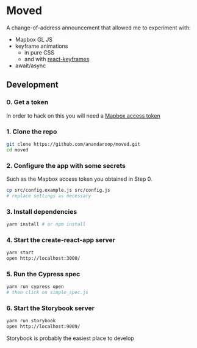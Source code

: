 # Moved

A change-of-address announcement that allowed me to experiment with:

- Mapbox GL JS
- keyframe animations 
  - in pure CSS
  - and with [react-keyframes](https://github.com/zeit/react-keyframes)
- await/async

## Development

### 0. Get a token

In order to hack on this you will need a [Mapbox access token](https://www.mapbox.com/help/how-access-tokens-work/)

### 1. Clone the repo 

```sh
git clone https://github.com/anandaroop/moved.git
cd moved
```

### 2. Configure the app with some secrets

Such as the Mapbox access token you obtained in Step 0.

```sh
cp src/config.example.js src/config.js 
# replace settings as necessary
```

### 3. Install dependencies

```sh
yarn install # or npm install
```

### 4. Start the create-react-app server

```sh
yarn start
open http://localhost:3000/
```

### 5. Run the Cypress spec


```sh
yarn run cypress open
# then click on simple_spec.js
```

### 6. Start the Storybook server

```sh
yarn run storybook
open http://localhost:9009/
```

Storybook is probably the easiest place to develop
